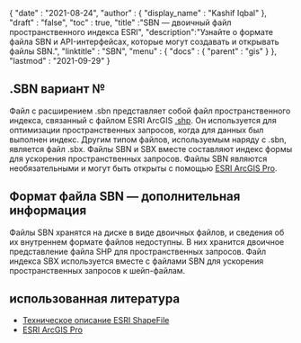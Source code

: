 {
  "date" : "2021-08-24",
  "author" : {
    "display_name" : "Kashif Iqbal"
},
  "draft" : "false",
  "toc" : true,
  "title" :"SBN — двоичный файл пространственного индекса ESRI",
  "description":"Узнайте о формате файла SBN и API-интерфейсах, которые могут создавать и открывать файлы SBN.",
  "linktitle" : "SBN",
  "menu" : {
    "docs" : {
      "parent" : "gis"
}
},
  "lastmod" : "2021-09-29"
}

## .SBN вариант №

Файл с расширением .sbn представляет собой файл пространственного индекса, связанный с файлом ESRI ArcGIS [.shp](/ru/gis/shp/). Он используется для оптимизации пространственных запросов, когда для данных был выполнен индекс. Другим типом файлов, используемым наряду с .sbn, является файл .sbx. Файлы SBN и SBX вместе составляют индекс формы для ускорения пространственных запросов. Файлы SBN являются необязательными и могут быть открыты с помощью [ESRI ArcGIS Pro](https://www.esri.com/en-us/arcgis/products/arcgis-pro/overview).

## Формат файла SBN — дополнительная информация

Файлы SBN хранятся на диске в виде двоичных файлов, и сведения об их внутреннем формате файлов недоступны. В них хранится двоичное представление файла SHP для пространственных запросов. Файл индекса SBX используется вместе с файлами SBN для ускорения пространственных запросов к шейп-файлам.

## использованная литература

* [Техническое описание ESRI ShapeFile](https://www.esri.com/content/dam/esrisites/sitecore-archive/Files/Pdfs/library/whitepapers/pdfs/shapefile.pdf)
* [ESRI ArcGIS Pro](https://www.esri.com/en-us/arcgis/products/arcgis-pro/overview)

